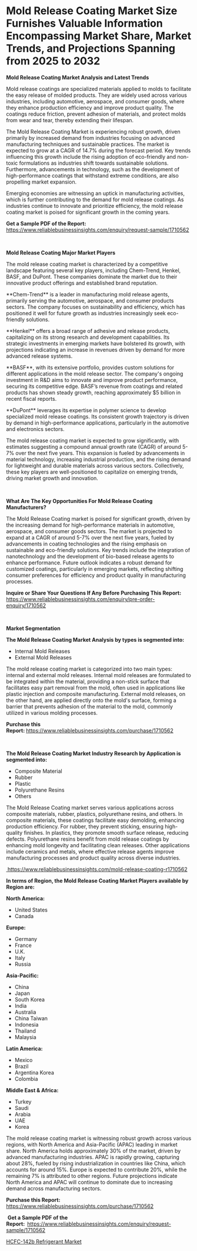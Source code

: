 <p><h1>Mold Release Coating Market Size Furnishes Valuable Information Encompassing Market Share, Market Trends, and Projections Spanning from 2025 to 2032</h1></p><p><strong>Mold Release Coating Market Analysis and Latest Trends</strong></p>
<p><p>Mold release coatings are specialized materials applied to molds to facilitate the easy release of molded products. They are widely used across various industries, including automotive, aerospace, and consumer goods, where they enhance production efficiency and improve product quality. The coatings reduce friction, prevent adhesion of materials, and protect molds from wear and tear, thereby extending their lifespan.</p><p>The Mold Release Coating Market is experiencing robust growth, driven primarily by increased demand from industries focusing on advanced manufacturing techniques and sustainable practices. The market is expected to grow at a CAGR of 14.7% during the forecast period. Key trends influencing this growth include the rising adoption of eco-friendly and non-toxic formulations as industries shift towards sustainable solutions. Furthermore, advancements in technology, such as the development of high-performance coatings that withstand extreme conditions, are also propelling market expansion. </p><p>Emerging economies are witnessing an uptick in manufacturing activities, which is further contributing to the demand for mold release coatings. As industries continue to innovate and prioritize efficiency, the mold release coating market is poised for significant growth in the coming years.</p></p>
<p><strong>Get a Sample PDF of the Report:&nbsp;</strong> <a href="https://www.reliablebusinessinsights.com/enquiry/request-sample/1710562?utm_campaign=3080&utm_medium=2&utm_source=Github&utm_content=ia&utm_term=27032025&utm_id=mold-release-coating">https://www.reliablebusinessinsights.com/enquiry/request-sample/1710562</a></p>
<p>&nbsp;</p>
<p><strong>Mold Release Coating Major Market Players</strong></p>
<p><p>The mold release coating market is characterized by a competitive landscape featuring several key players, including Chem-Trend, Henkel, BASF, and DuPont. These companies dominate the market due to their innovative product offerings and established brand reputation.</p><p>**Chem-Trend** is a leader in manufacturing mold release agents, primarily serving the automotive, aerospace, and consumer products sectors. The company focuses on sustainability and efficiency, which has positioned it well for future growth as industries increasingly seek eco-friendly solutions.</p><p>**Henkel** offers a broad range of adhesive and release products, capitalizing on its strong research and development capabilities. Its strategic investments in emerging markets have bolstered its growth, with projections indicating an increase in revenues driven by demand for more advanced release systems.</p><p>**BASF**, with its extensive portfolio, provides custom solutions for different applications in the mold release sector. The company's ongoing investment in R&D aims to innovate and improve product performance, securing its competitive edge. BASF’s revenue from coatings and related products has shown steady growth, reaching approximately $5 billion in recent fiscal reports.</p><p>**DuPont** leverages its expertise in polymer science to develop specialized mold release coatings. Its consistent growth trajectory is driven by demand in high-performance applications, particularly in the automotive and electronics sectors.</p><p>The mold release coating market is expected to grow significantly, with estimates suggesting a compound annual growth rate (CAGR) of around 5-7% over the next five years. This expansion is fueled by advancements in material technology, increasing industrial production, and the rising demand for lightweight and durable materials across various sectors. Collectively, these key players are well-positioned to capitalize on emerging trends, driving market growth and innovation.</p></p>
<p>&nbsp;</p>
<p><strong>What Are The Key Opportunities For Mold Release Coating Manufacturers?</strong></p>
<p><p>The Mold Release Coating market is poised for significant growth, driven by the increasing demand for high-performance materials in automotive, aerospace, and consumer goods sectors. The market is projected to expand at a CAGR of around 5-7% over the next five years, fueled by advancements in coating technologies and the rising emphasis on sustainable and eco-friendly solutions. Key trends include the integration of nanotechnology and the development of bio-based release agents to enhance performance. Future outlook indicates a robust demand for customized coatings, particularly in emerging markets, reflecting shifting consumer preferences for efficiency and product quality in manufacturing processes.</p></p>
<p><strong>Inquire or Share Your Questions If Any Before Purchasing This Report:</strong> <a href="https://www.reliablebusinessinsights.com/enquiry/pre-order-enquiry/1710562?utm_campaign=3080&utm_medium=2&utm_source=Github&utm_content=ia&utm_term=27032025&utm_id=mold-release-coating">https://www.reliablebusinessinsights.com/enquiry/pre-order-enquiry/1710562</a></p>
<p>&nbsp;</p>
<p><strong>Market Segmentation</strong></p>
<p><strong>The Mold Release Coating Market Analysis by types is segmented into:</strong></p>
<p><ul><li>Internal Mold Releases</li><li>External Mold Releases</li></ul></p>
<p><p>The mold release coating market is categorized into two main types: internal and external mold releases. Internal mold releases are formulated to be integrated within the material, providing a non-stick surface that facilitates easy part removal from the mold, often used in applications like plastic injection and composite manufacturing. External mold releases, on the other hand, are applied directly onto the mold's surface, forming a barrier that prevents adhesion of the material to the mold, commonly utilized in various molding processes.</p></p>
<p><strong>Purchase this Report:&nbsp;</strong><a href="https://www.reliablebusinessinsights.com/purchase/1710562?utm_campaign=3080&utm_medium=2&utm_source=Github&utm_content=ia&utm_term=27032025&utm_id=mold-release-coating">https://www.reliablebusinessinsights.com/purchase/1710562</a></p>
<p>&nbsp;</p>
<p><strong>The Mold Release Coating Market Industry Research by Application is segmented into:</strong></p>
<p><ul><li>Composite Material</li><li>Rubber</li><li>Plastic</li><li>Polyurethane Resins</li><li>Others</li></ul></p>
<p><p>The Mold Release Coating market serves various applications across composite materials, rubber, plastics, polyurethane resins, and others. In composite materials, these coatings facilitate easy demolding, enhancing production efficiency. For rubber, they prevent sticking, ensuring high-quality finishes. In plastics, they promote smooth surface release, reducing defects. Polyurethane resins benefit from mold release coatings by enhancing mold longevity and facilitating clean releases. Other applications include ceramics and metals, where effective release agents improve manufacturing processes and product quality across diverse industries.</p></p>
<p><a href="https://www.reliablebusinessinsights.com/mold-release-coating-r1710562?utm_campaign=3080&utm_medium=2&utm_source=Github&utm_content=ia&utm_term=27032025&utm_id=mold-release-coating">&nbsp;https://www.reliablebusinessinsights.com/mold-release-coating-r1710562</a></p>
<p><strong>In terms of Region, the Mold Release Coating Market Players available by Region are:</strong></p>
<p>
    <p> <strong> North America: </strong>
        <ul>
            <li>United States</li>
            <li>Canada</li>
        </ul>
        </p> 
    <p> <strong> Europe: </strong>
        <ul>
            <li>Germany</li>
            <li>France</li>
            <li>U.K.</li>
            <li>Italy</li>
            <li>Russia</li>
        </ul>
        </p> 
    <p> <strong> Asia-Pacific: </strong>
        <ul>
            <li>China</li>
            <li>Japan</li>
            <li>South Korea</li>
            <li>India</li>
            <li>Australia</li>
            <li>China Taiwan</li>
            <li>Indonesia</li>
            <li>Thailand</li>
            <li>Malaysia</li>
        </ul>
        </p> 
    <p> <strong> Latin America: </strong>
        <ul>
            <li>Mexico</li>
            <li>Brazil</li>
            <li>Argentina Korea</li>
            <li>Colombia</li>
        </ul>
        </p> 
    <p> <strong> Middle East & Africa: </strong>
        <ul>
            <li>Turkey</li>
            <li>Saudi</li>
            <li>Arabia</li>
            <li>UAE</li>
            <li>Korea</li>
        </ul>
    </p>
    </p>
<p><p>The mold release coating market is witnessing robust growth across various regions, with North America and Asia-Pacific (APAC) leading in market share. North America holds approximately 30% of the market, driven by advanced manufacturing industries. APAC is rapidly growing, capturing about 28%, fueled by rising industrialization in countries like China, which accounts for around 15%. Europe is expected to contribute 20%, while the remaining 7% is attributed to other regions. Future projections indicate North America and APAC will continue to dominate due to increasing demand across manufacturing sectors.</p></p>
<p><strong>Purchase this Report: </strong><a href="https://www.reliablebusinessinsights.com/purchase/1710562?utm_campaign=3080&utm_medium=2&utm_source=Github&utm_content=ia&utm_term=27032025&utm_id=mold-release-coating">https://www.reliablebusinessinsights.com/purchase/1710562</a></p>
<p>&nbsp;<strong>Get a Sample PDF of the Report:&nbsp;&nbsp;</strong><a href="https://www.reliablebusinessinsights.com/enquiry/request-sample/1710562?utm_campaign=3080&utm_medium=2&utm_source=Github&utm_content=ia&utm_term=27032025&utm_id=mold-release-coating">https://www.reliablebusinessinsights.com/enquiry/request-sample/1710562</a></p>
<p><strong></strong></p>
<p><p><a href="https://github.com/dukerghostki/Market-Research-Report-List-1/blob/main/hcfc-142b-refrigerant-market.md?utm_campaign=3080&utm_medium=2&utm_source=Github&utm_content=ia&utm_term=27032025&utm_id=mold-release-coating">HCFC-142b Refrigerant Market</a></p></p>